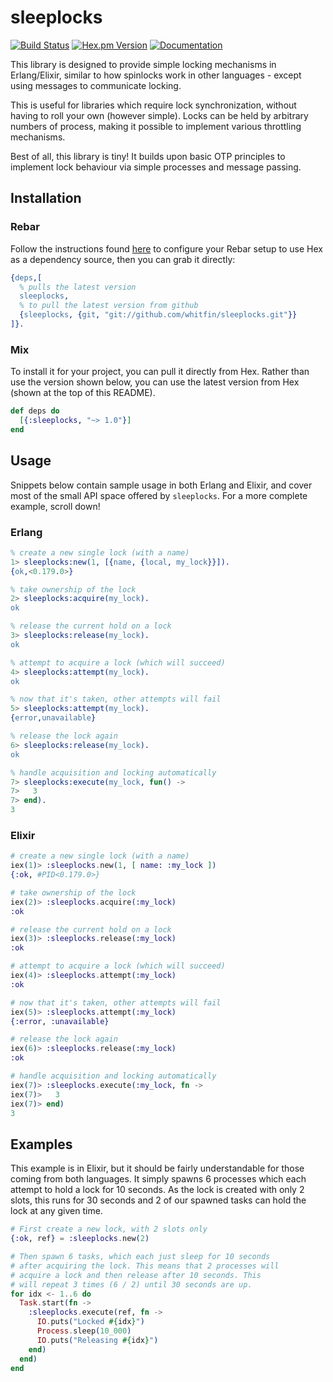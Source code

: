# sleeplocks
[![Build Status](https://img.shields.io/github/actions/workflow/status/whitfin/sleeplocks/ci.yml?branch=main)](https://github.com/whitfin/sleeplocks/actions) [![Hex.pm Version](https://img.shields.io/hexpm/v/sleeplocks.svg)](https://hex.pm/packages/sleeplocks) [![Documentation](https://img.shields.io/badge/docs-latest-blue.svg)](https://hexdocs.pm/sleeplocks/)

This library is designed to provide simple locking mechanisms in Erlang/Elixir, similar to
how spinlocks work in other languages - except using messages to communicate locking.

This is useful for libraries which require lock synchronization, without having to roll your
own (however simple). Locks can be held by arbitrary numbers of process, making it possible
to implement various throttling mechanisms.

Best of all, this library is tiny! It builds upon basic OTP principles to implement lock
behaviour via simple processes and message passing.

## Installation

### Rebar

Follow the instructions found [here](https://hex.pm/docs/rebar3_usage) to configure your
Rebar setup to use Hex as a dependency source, then you can grab it directly:

```erlang
{deps,[
  % pulls the latest version
  sleeplocks,
  % to pull the latest version from github
  {sleeplocks, {git, "git://github.com/whitfin/sleeplocks.git"}}
]}.
```

### Mix

To install it for your project, you can pull it directly from Hex. Rather
than use the version shown below, you can use the latest version from
Hex (shown at the top of this README).

```elixir
def deps do
  [{:sleeplocks, "~> 1.0"}]
end
```

## Usage

Snippets below contain sample usage in both Erlang and Elixir, and cover most of the small
API space offered by `sleeplocks`. For a more complete example, scroll down!

### Erlang

```erlang
% create a new single lock (with a name)
1> sleeplocks:new(1, [{name, {local, my_lock}}]).
{ok,<0.179.0>}

% take ownership of the lock
2> sleeplocks:acquire(my_lock).
ok

% release the current hold on a lock
3> sleeplocks:release(my_lock).
ok

% attempt to acquire a lock (which will succeed)
4> sleeplocks:attempt(my_lock).
ok

% now that it's taken, other attempts will fail
5> sleeplocks:attempt(my_lock).
{error,unavailable}

% release the lock again
6> sleeplocks:release(my_lock).
ok

% handle acquisition and locking automatically
7> sleeplocks:execute(my_lock, fun() ->
7>   3
7> end).
3
```

### Elixir

```elixir
# create a new single lock (with a name)
iex(1)> :sleeplocks.new(1, [ name: :my_lock ])
{:ok, #PID<0.179.0>}

# take ownership of the lock
iex(2)> :sleeplocks.acquire(:my_lock)
:ok

# release the current hold on a lock
iex(3)> :sleeplocks.release(:my_lock)
:ok

# attempt to acquire a lock (which will succeed)
iex(4)> :sleeplocks.attempt(:my_lock)
:ok

# now that it's taken, other attempts will fail
iex(5)> :sleeplocks.attempt(:my_lock)
{:error, :unavailable}

# release the lock again
iex(6)> :sleeplocks.release(:my_lock)
:ok

# handle acquisition and locking automatically
iex(7)> :sleeplocks.execute(:my_lock, fn ->
iex(7)>   3
iex(7)> end)
3
```

## Examples

This example is in Elixir, but it should be fairly understandable for those coming from
both languages. It simply spawns 6 processes which each attempt to hold a lock for 10
seconds. As the lock is created with only 2 slots, this runs for 30 seconds and 2 of our
spawned tasks can hold the lock at any given time.

```elixir
# First create a new lock, with 2 slots only
{:ok, ref} = :sleeplocks.new(2)

# Then spawn 6 tasks, which each just sleep for 10 seconds
# after acquiring the lock. This means that 2 processes will
# acquire a lock and then release after 10 seconds. This
# will repeat 3 times (6 / 2) until 30 seconds are up.
for idx <- 1..6 do
  Task.start(fn ->
    :sleeplocks.execute(ref, fn ->
      IO.puts("Locked #{idx}")
      Process.sleep(10_000)
      IO.puts("Releasing #{idx}")
    end)
  end)
end
```
